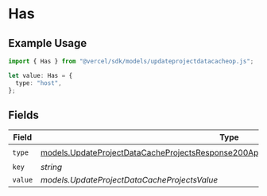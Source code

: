 # Has

## Example Usage

```typescript
import { Has } from "@vercel/sdk/models/updateprojectdatacacheop.js";

let value: Has = {
  type: "host",
};
```

## Fields

| Field                                                                                                                                                                                    | Type                                                                                                                                                                                     | Required                                                                                                                                                                                 | Description                                                                                                                                                                              |
| ---------------------------------------------------------------------------------------------------------------------------------------------------------------------------------------- | ---------------------------------------------------------------------------------------------------------------------------------------------------------------------------------------- | ---------------------------------------------------------------------------------------------------------------------------------------------------------------------------------------- | ---------------------------------------------------------------------------------------------------------------------------------------------------------------------------------------- |
| `type`                                                                                                                                                                                   | [models.UpdateProjectDataCacheProjectsResponse200ApplicationJSONResponseBodySecurityType](../models/updateprojectdatacacheprojectsresponse200applicationjsonresponsebodysecuritytype.md) | :heavy_check_mark:                                                                                                                                                                       | N/A                                                                                                                                                                                      |
| `key`                                                                                                                                                                                    | *string*                                                                                                                                                                                 | :heavy_minus_sign:                                                                                                                                                                       | N/A                                                                                                                                                                                      |
| `value`                                                                                                                                                                                  | *models.UpdateProjectDataCacheProjectsValue*                                                                                                                                             | :heavy_minus_sign:                                                                                                                                                                       | N/A                                                                                                                                                                                      |